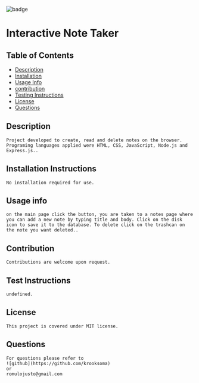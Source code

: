 ![badge](https://img.shields.io/static/v1?label=license&message=MIT&color=<green>)

# Interactive Note Taker


    
    

## Table of Contents
    
* [Description](#description)
* [Installation](#installation-instructions)
* [Usage Info](#usage-info)
* [contribution](#contribution)
* [Testing Instructions](#test-instructions)
* [License](#license)
* [Questions](#questions)
    

## Description
    Project developed to create, read and delete notes on the browser. Programing languages applied were HTML, CSS, JavaScript, Node.js and Express.js..

## Installation Instructions
    No installation required for use.

## Usage info
    on the main page click the button, you are taken to a notes page where you can add a new note by typing title and body. Click on the disk icon to save it to the database. To delete click on the trashcan on the note you want deleted..

## Contribution
    Contributions are welcome upon request.

## Test Instructions
    undefined.    

## License
    This project is covered under MIT license.

## Questions
    For questions please refer to 
    ![github](https://github.com/krooksoma)  
    or
    romulojusto@gmail.com
    